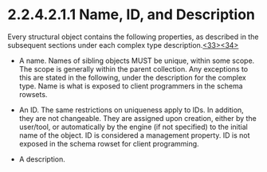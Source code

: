 <html dir="LTR" xmlns:mshelp="http://msdn.microsoft.com/mshelp" xmlns:ddue="http://ddue.schemas.microsoft.com/authoring/2003/5" xmlns:xlink="http://www.w3.org/1999/xlink" xmlns:tool="http://www.microsoft.com/tooltip">
    <head>
        <meta http-equiv="Content-Type" content="text/html; CHARSET=utf-8"></meta>
        <meta name="save" content="history"></meta>
        <title>2.2.4.2.1.1 Name, ID, and Description</title>
        <xml>
            <mshelp:toctitle title="2.2.4.2.1.1 Name, ID, and Description"></mshelp:toctitle>
            <mshelp:rltitle title="[MS-SSAS]: Name, ID, and Description"></mshelp:rltitle>
            <mshelp:keyword index="A" term="0eeccb24-b2cc-4423-b684-9e30a70206ce"></mshelp:keyword>
            <mshelp:attr name="DCSext.ContentType" value="open specification"></mshelp:attr>
            <mshelp:attr name="AssetID" value="0eeccb24-b2cc-4423-b684-9e30a70206ce"></mshelp:attr>
            <mshelp:attr name="TopicType" value="kbRef"></mshelp:attr>
            <mshelp:attr name="DCSext.Title" value="[MS-SSAS]: Name, ID, and Description" />
        </xml>
    </head>
    <body>
        <div id="header">
            <h1 class="heading">2.2.4.2.1.1 Name, ID, and Description</h1>
        </div>
        <div id="mainSection">
            <div id="mainBody">
                <div id="allHistory" class="saveHistory"></div>
                <div id="sectionSection0" class="section" name="collapseableSection">
                    

<p>Every structural object contains the following properties,
as described in the subsequent sections under each complex type description.<a id="Appendix_A_Target_33"></a><a href="b9ac4859-2662-44ca-b131-9addd8b953dc.html#Appendix_A_33" aria-label="Product behavior note 33">&lt;33&gt;</a><a id="Appendix_A_Target_34"></a><a href="b9ac4859-2662-44ca-b131-9addd8b953dc.html#Appendix_A_34" aria-label="Product behavior note 34">&lt;34&gt;</a></p>

<ul><li><p><span><span> 
</span></span>A name. Names of sibling objects MUST be unique, within some
scope. The scope is generally within the parent collection. Any exceptions to
this are stated in the following, under the description for the complex type.
Name is what is exposed to client programmers in the schema rowsets.</p>

</li><li><p><span><span> 
</span></span>An ID. The same restrictions on uniqueness apply to IDs. In
addition, they are not changeable. They are assigned upon creation, either by
the user/tool, or automatically by the engine (if not specified) to the initial
name of the object. ID is considered a management property. ID is not exposed
in the schema rowset for client programming.</p>

</li><li><p><span><span> 
</span></span>A description.</p>

</li></ul>
                </div>
            </div>
        </div>
    </body>
</html>